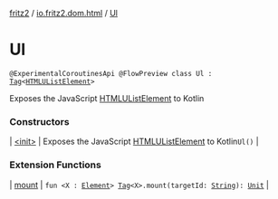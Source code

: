 [fritz2](../../index.md) / [io.fritz2.dom.html](../index.md) / [Ul](./index.md)

# Ul

`@ExperimentalCoroutinesApi @FlowPreview class Ul : `[`Tag`](../../io.fritz2.dom/-tag/index.md)`<`[`HTMLUListElement`](https://kotlinlang.org/api/latest/jvm/stdlib/org.w3c.dom/-h-t-m-l-u-list-element/index.html)`>`

Exposes the JavaScript [HTMLUListElement](https://developer.mozilla.org/en/docs/Web/API/HTMLUListElement) to Kotlin

### Constructors

| [&lt;init&gt;](-init-.md) | Exposes the JavaScript [HTMLUListElement](https://developer.mozilla.org/en/docs/Web/API/HTMLUListElement) to Kotlin`Ul()` |

### Extension Functions

| [mount](../../io.fritz2.dom/mount.md) | `fun <X : `[`Element`](https://kotlinlang.org/api/latest/jvm/stdlib/org.w3c.dom/-element/index.html)`> `[`Tag`](../../io.fritz2.dom/-tag/index.md)`<X>.mount(targetId: `[`String`](https://kotlinlang.org/api/latest/jvm/stdlib/kotlin/-string/index.html)`): `[`Unit`](https://kotlinlang.org/api/latest/jvm/stdlib/kotlin/-unit/index.html) |


